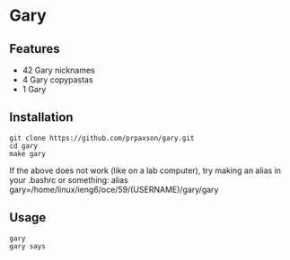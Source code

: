 # Gary
## Features
- 42 Gary nicknames
- 4 Gary copypastas
- 1 Gary
## Installation
```
git clone https://github.com/prpaxson/gary.git
cd gary
make gary
```
If the above does not work (like on a lab computer),
try making an alias in your .bashrc or something:
alias gary=/home/linux/ieng6/oce/59/(USERNAME)/gary/gary
## Usage
```
gary
gary says
```
